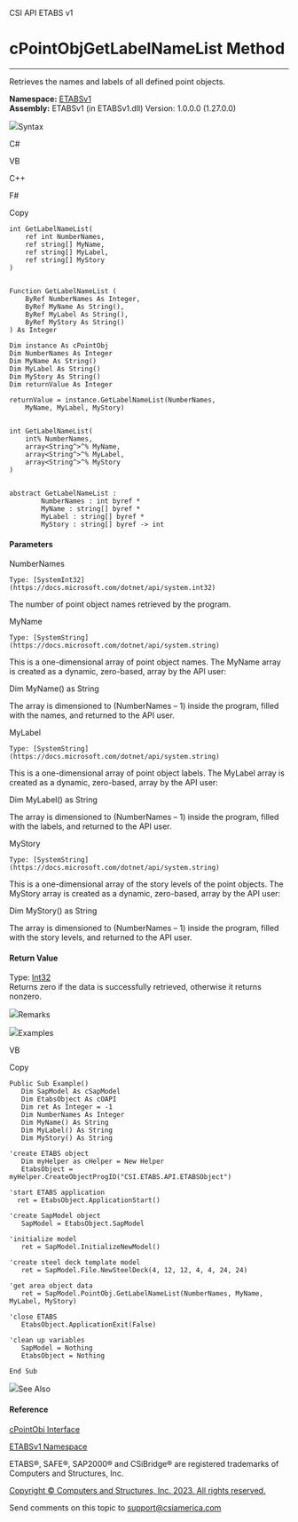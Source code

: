﻿

CSI API ETABS v1

# cPointObjGetLabelNameList Method  
  
---  
  
Retrieves the names and labels of all defined point objects.

**Namespace:** [ETABSv1](2780f1b8-2033-5289-2298-1cdb2a7508d9.htm)  
**Assembly:** ETABSv1 (in ETABSv1.dll) Version: 1.0.0.0 (1.27.0.0)

![](../icons/SectionExpanded.png)Syntax

C#

VB

C++

F#

Copy

    
    
    int GetLabelNameList(
    	ref int NumberNames,
    	ref string[] MyName,
    	ref string[] MyLabel,
    	ref string[] MyStory
    )
    
    
    Function GetLabelNameList ( 
    	ByRef NumberNames As Integer,
    	ByRef MyName As String(),
    	ByRef MyLabel As String(),
    	ByRef MyStory As String()
    ) As Integer
    
    Dim instance As cPointObj
    Dim NumberNames As Integer
    Dim MyName As String()
    Dim MyLabel As String()
    Dim MyStory As String()
    Dim returnValue As Integer
    
    returnValue = instance.GetLabelNameList(NumberNames, 
    	MyName, MyLabel, MyStory)
    
    
    int GetLabelNameList(
    	int% NumberNames, 
    	array<String^>^% MyName, 
    	array<String^>^% MyLabel, 
    	array<String^>^% MyStory
    )
    
    
    abstract GetLabelNameList : 
            NumberNames : int byref * 
            MyName : string[] byref * 
            MyLabel : string[] byref * 
            MyStory : string[] byref -> int 
    

#### Parameters

NumberNames

    Type: [SystemInt32](https://docs.microsoft.com/dotnet/api/system.int32)  
The number of point object names retrieved by the program.

MyName

    Type: [SystemString](https://docs.microsoft.com/dotnet/api/system.string)  
This is a one-dimensional array of point object names. The MyName array is
created as a dynamic, zero-based, array by the API user:

Dim MyName() as String

The array is dimensioned to (NumberNames – 1) inside the program, filled with
the names, and returned to the API user.

MyLabel

    Type: [SystemString](https://docs.microsoft.com/dotnet/api/system.string)  
This is a one-dimensional array of point object labels. The MyLabel array is
created as a dynamic, zero-based, array by the API user:

Dim MyLabel() as String

The array is dimensioned to (NumberNames – 1) inside the program, filled with
the labels, and returned to the API user.

MyStory

    Type: [SystemString](https://docs.microsoft.com/dotnet/api/system.string)  
This is a one-dimensional array of the story levels of the point objects. The
MyStory array is created as a dynamic, zero-based, array by the API user:

Dim MyStory() as String

The array is dimensioned to (NumberNames – 1) inside the program, filled with
the story levels, and returned to the API user.

#### Return Value

Type: [Int32](https://docs.microsoft.com/dotnet/api/system.int32)  
Returns zero if the data is successfully retrieved, otherwise it returns
nonzero.

![](../icons/SectionExpanded.png)Remarks

![](../icons/SectionExpanded.png)Examples

VB

Copy

    
    
    Public Sub Example()
       Dim SapModel As cSapModel
       Dim EtabsObject As cOAPI
       Dim ret As Integer = -1
       Dim NumberNames As Integer
       Dim MyName() As String
       Dim MyLabel() As String
       Dim MyStory() As String
    
    'create ETABS object
       Dim myHelper as cHelper = New Helper
       EtabsObject = myHelper.CreateObjectProgID("CSI.ETABS.API.ETABSObject")
    
    'start ETABS application
      ret = EtabsObject.ApplicationStart()
    
    'create SapModel object
       SapModel = EtabsObject.SapModel
    
    'initialize model
       ret = SapModel.InitializeNewModel()
    
    'create steel deck template model
       ret = SapModel.File.NewSteelDeck(4, 12, 12, 4, 4, 24, 24)
    
    'get area object data
       ret = SapModel.PointObj.GetLabelNameList(NumberNames, MyName, MyLabel, MyStory)
    
    'close ETABS
       EtabsObject.ApplicationExit(False)
    
    'clean up variables
       SapModel = Nothing
       EtabsObject = Nothing
    
    End Sub

![](../icons/SectionExpanded.png)See Also

#### Reference

[cPointObj Interface](07661691-ffa8-f77b-7580-1973c7be1978.htm)

[ETABSv1 Namespace](2780f1b8-2033-5289-2298-1cdb2a7508d9.htm)

ETABS®, SAFE®, SAP2000® and CSiBridge® are registered trademarks of Computers
and Structures, Inc.  

[Copyright © Computers and Structures, Inc. 2023. All rights
reserved.](http://www.csiamerica.com)

Send comments on this topic to
[support@csiamerica.com](mailto:support%40csiamerica.com?Subject=CSI%20API%20ETABS%20v1)

